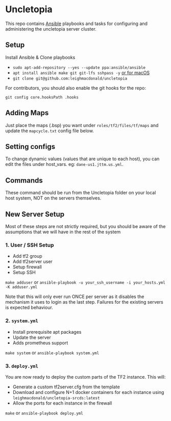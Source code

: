 # Uncletopia

This repo contains [Ansible](https://docs.ansible.com) playbooks and tasks for
configuring and administering the uncletopia server cluster.

## Setup

Install Ansible & Clone playbooks

- `sudo apt-add-repository --yes --update ppa:ansible/ansible`
- `apt install ansible make git git-lfs sshpass -y` [or for macOS](https://docs.ansible.com/ansible/latest/installation_guide/intro_installation.html#installing-ansible-on-macos)
- `git clone git@github.com:leighmacdonald/uncletopia`



For contributors, you should also enable the git hooks for the repo:

	git config core.hooksPath .hooks


## Adding Maps

Just place the maps (.bsp) you want under `roles/tf2/files/tf/maps` and update
the `mapcycle.txt` config file below.

## Setting configs

To change dynamic values (values that are unique to each host), you can edit the files
under host_vars. eg: `dane-us1.jttm.us.yml`.

## Commands

These command should be run from the Uncletopia folder on your local host system, NOT on the servers themselves.

## New Server Setup

Most of these steps are not strictly required, but you should be aware of the assumptions that we will have
in the rest of the system              

### 1. User / SSH Setup

- Add tf2 group
- Add tf2server user
- Setup firewall
- Setup SSH

`make adduser` or `ansible-playbook -u your_ssh_username -i your_hosts.yml -K adduser.yml `

Note that this will only ever run ONCE per server as it disables the mechanism it uses to login
as the last step. Failures for the existing servers is expected behaviour.

### 2. `system.yml`

- Install prerequisite apt packages
- Update the server
- Adds prometheus support

`make system` or `ansible-playbook system.yml`

### 3. `deploy.yml`

You are now ready to deploy the custom parts of the TF2 instance. This will:

- Generate a custom tf2server.cfg from the template
- Download and configure N+1 docker containers for each instance using `leighmacdonald/uncletopia-srcds:latest`
- Allow the ports for each instance in the firewall

`make` or `ansible-playbook deploy.yml`

